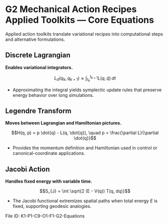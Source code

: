 # G2 Mechanical Action Recipes Applied Toolkits — Core Equations

Applied action toolkits translate variational recipes into computational steps and alternative formulations.

## Discrete Lagrangian
**Enables variational integrators.**

$$L_{d}(q_{k}, q_{k+1}) \approx \int_{t_{k}}^{t_{k+1}} L(q, \dot{q}) \, dt$$

- Approximating the integral yields symplectic update rules that preserve energy behavior over long simulations.

## Legendre Transform
**Moves between Lagrangian and Hamiltonian pictures.**

$$H(q, p) = p \dot{q} - L(q, \dot{q}), \quad p = \frac{\partial L}{\partial \dot{q}}$$

- Provides the momentum definition and Hamiltonian used in control or canonical-coordinate applications.

## Jacobi Action
**Handles fixed energy with variable time.**

$$S_{J} = \int \sqrt{2 (E - V(q)) T(q, dq)}$$

- The Jacobi functional extremizes spatial paths when total energy $E$ is fixed, supporting geodesic analogies.

File ID: K1-P1-C9-O1-F1-G2-Equations
